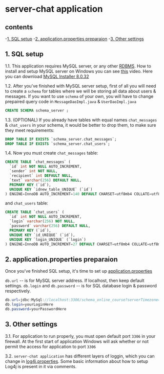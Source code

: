 # server-chat application

## contents
-[1. SQL setup]()
-[2. application.properties preparaion]()
-[3. Other settings]()

## 1. SQL setup

1.1. This application requires MySQL server, or any other [RDBMS](https://en.wikipedia.org/wiki/Relational_database#RDBMS). How to install and setup MySQL server on Windows you can see [this](https://youtu.be/u96rVINbAUI) video. Here you can download [MySQL Installer 8.0.32](https://dev.mysql.com/get/Downloads/MySQLInstaller/mysql-installer-community-8.0.32.0.msi)

1.2. After you've finished with MySQL server setup, first of all you will need to create a `schema` for tables where we will be storing all data about users & messages. If you want to use `schema` of your own, you will have to change prepaired query code in `MessageDaoImpl.java` & `UserDaoImpl.java` 
```SQL
CREATE SCHEMA schema_server ;
```

1.3. (OPTIONAL) If you already have tables with equal names `chat_messages` & `chat_users` in your schema, it would be better to drop them, to make sure they meet requirements:
```SQL
DROP TABLE IF EXISTS `schema_server.chat_messages`;
DROP TABLE IF EXISTS `schema_server.chat_users`;
```

1.4. Now you must create `chat_messages` table:
```SQL
CREATE TABLE `chat_messages` (
  `id` int NOT NULL AUTO_INCREMENT,
  `sender` int NOT NULL,
  `recipient` int DEFAULT NULL,
  `text` varchar(256) DEFAULT NULL,
  PRIMARY KEY (`id`),
  UNIQUE KEY `idnew_table_UNIQUE` (`id`)
) ENGINE=InnoDB AUTO_INCREMENT=140 DEFAULT CHARSET=utf8mb4 COLLATE=utf8mb4_0900_ai_ci;
```
and `chat_users` table:
```SQL
CREATE TABLE `chat_users` (
  `id` int NOT NULL AUTO_INCREMENT,
  `login` varchar(256) NOT NULL,
  `password` varchar(256) DEFAULT NULL,
  PRIMARY KEY (`id`),
  UNIQUE KEY `id_UNIQUE` (`id`),
  UNIQUE KEY `login_UNIQUE` (`login`)
) ENGINE=InnoDB AUTO_INCREMENT=27 DEFAULT CHARSET=utf8mb4 COLLATE=utf8mb4_0900_ai_ci;
```

## 2. application.properties preparaion

Once you've finished SQL setup, it's time to set up [application.properties](https://github.com/PavelSav1n/server-chat/blob/master/src/main/resources/application.properties)

`db.url` -- is for MySQL server address. If localhost, then keep default settings.
`db.login` and `db.password` -- is for SQL database login & password respectively.

```C#
db.url=jdbc:MySql://localhost:3306/schema_online_course?serverTimezone=UTC
db.login=yourLoginHere
db.password=yourPasswordHere
```

## 3. Other settings

3.1. For application to run properly, you must open default port `3306` in your firewall. At the first start of application Windows will ask whether or not permit the access for application to port `3306`

3.2. `server-chat application` has different layers of loggin, which you can change in [log4j.properties](https://github.com/PavelSav1n/server-chat/blob/master/src/main/resources/log4j.properties). Some basic information about how to setup Log4j is present in it via comments.


